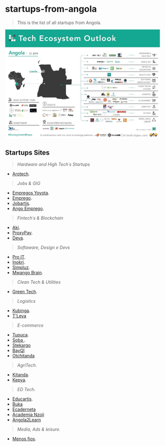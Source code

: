 # startups-from-angola
> This is the list of all startups from Angola.

![startups](startups-angola.jpeg)
## Startups Sites

 > *Hardware and High Tech´s Startups*  

   - [Arotech](https://pt.arotech.org/).   

  > *Jobs & GIG* 

   - [Empregos Yoyota](http://empregosyoyota.com).
   - [Emprego](https://Emprego.co.ao).
   - [Jobartis](https://Jobartis.com).
   - [Ango Emprego](http://angoemprego.com).

  > *Fintech´s & Blockchain*

   - [Aki](https://Aki.com.ao).
   - [ProxyPay](https://Proxypay.com.ao).
   - [Deya](https://Deyamais.com).

  > *Softaware, Design e Devs*

   - [Pro IT](https://proit-consulting.co.ao).
   - [Inokri](https://Inokri.com).
   - [Simpluz](https://Simpluz.com).
   - [Mwango Brain](https://MwangoBrain.com).

  > *Clean Tech & Utilities*

   - [Green Tech](https://www.energygreentech.solutions).

  > *Logistics*

   - [Kubinga](https://www.Kubinga.tech).
   - [T'Leva](tleva.tupuca.com)

  > *E-commerce*
   - [Tupuca](https://www.Tupuca.com).
   - [Soba ](https://www.Soba-store.com).
   - [Stekargo](https://www.Stekargo.com)
   - [BayQI](https://www.Bayqi.com)
   - [Otchitanda](https://www.Otchitnda.com)

  > *AgriTech*.

   - [Kitanda](https://www.Kitandaonlinemegastore.com).
   - [Kepya](https://www.Kepya.co.ao).

  > *ED Tech*.

   - [Educartis](https://www.Educartis.co.ao).
   - [Buka](https://www.Bukaapp.com)
   - [Ecaderneta](https://www.ecaderneta.com)
   - [Academia Nzoji](https://www.acadmianzoji.com)
   - [Angola2Learn](https://www.Angola2learn.co.ao)

  > *Media, Ads & leisure*.

   - [Menos fios](https://www.menosfios.com).



    
 
